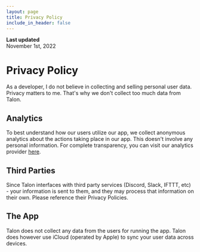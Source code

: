 ```yaml
---
layout: page
title: Privacy Policy
include_in_header: false
---
```


**Last updated**  
November 1st, 2022

# Privacy Policy

As a developer, I do not believe in collecting and selling personal user data. Privacy matters to me. That's why we don't collect too much data from Talon.

## Analytics

To best understand how our users utilize our app, we collect anonymous analytics about the actions taking place in our app. This doesn't involve any personal information. For complete transparency, you can visit our analytics provider [here](https://telemetrydeck.com).

## Third Parties

Since Talon interfaces with third party services (Discord, Slack, IFTTT, etc) - your information is sent to them, and they may process that information on their own. Please reference their Privacy Policies.

## The App

Talon does not collect any data from the users for running the app. Talon does however use iCloud (operated by Apple) to sync your user data across devices.
